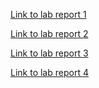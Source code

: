 [Link to lab report 1](lab-report-1-week-2.md)

[Link to lab report 2](lab-report-2-week-4.md)

[Link to lab report 3](lab-report-3-week-6.md)

[Link to lab report 4](lab-report-4-week-8.md)
